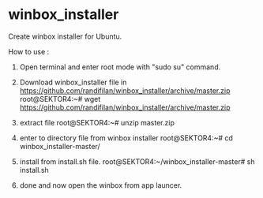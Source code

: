 # winbox_installer
Create winbox installer for Ubuntu.

How to use :
1. Open terminal and enter root mode with "sudo su" command.
2. Download winbox_installer file in https://github.com/randifilan/winbox_installer/archive/master.zip
   root@SEKTOR4:~# wget https://github.com/randifilan/winbox_installer/archive/master.zip

3. extract file 
   root@SEKTOR4:~# unzip master.zip

4. enter to directory file from winbox installer
   root@SEKTOR4:~# cd winbox_installer-master/
   
5. install from install.sh file.
   root@SEKTOR4:~/winbox_installer-master# sh install.sh
   
6. done and now open the winbox from app launcer.


